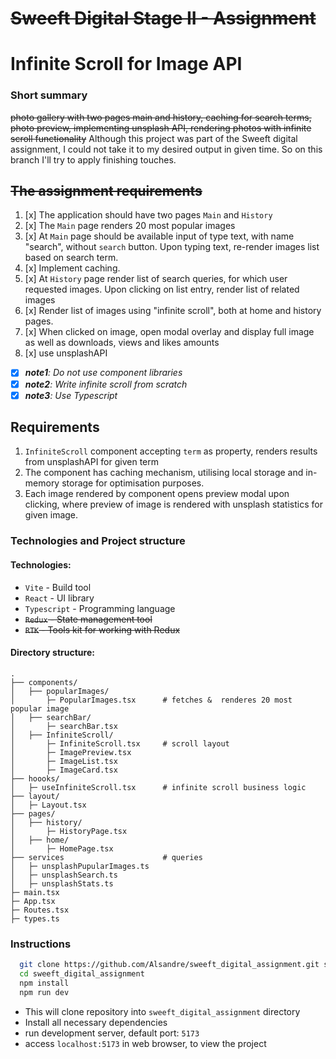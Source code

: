 # ~~Sweeft Digital Stage II - Assignment~~

# Infinite Scroll for Image API

### Short summary

~~photo gallery with two pages main and history, caching for search terms, photo preview, implementing unsplash API, rendering photos with infinite scroll functionality~~
Although this project was part of the Sweeft digital assignment, I could not take it to my desired output in given time. So on this branch I'll try to apply finishing touches.

## ~~The assignment requirements~~

1. [x] The application should have two pages `Main` and `History`
2. [x] The `Main` page renders 20 most popular images
3. [x] At `Main` page should be available input of type text, with name "search", without `search` button. Upon typing text, re-render images list based on search term.
4. [x] Implement caching.
5. [x] At `History` page render list of search queries, for which user requested images. Upon clicking on list entry, render list of related images
6. [x] Render list of images using "infinite scroll", both at home and history pages.
7. [x] When clicked on image, open modal overlay and display full image as well as downloads, views and likes amounts
8. [x] use unsplashAPI

- [x] _**note1**: Do not use component libraries_
- [x] _**note2**: Write infinite scroll from scratch_
- [x] _**note3**: Use Typescript_

## Requirements

1. `InfiniteScroll` component accepting `term` as property, renders results from unsplashAPI for given term
2. The component has caching mechanism, utilising local storage and in-memory storage for optimisation purposes.
3. Each image rendered by component opens preview modal upon clicking, where preview of image is rendered with unsplash statistics for given image.

### Technologies and Project structure

#### Technologies:

- `Vite` - Build tool
- `React` - UI library
- `Typescript` - Programming language
- ~~`Redux` - State management tool~~
- ~~`RTK` - Tools kit for working with Redux~~

#### Directory structure:

```
.
├── components/
│   ├── popularImages/
│       ├─ PopularImages.tsx      # fetches &  renderes 20 most popular image
│   ├── searchBar/
│       ├─ searchBar.tsx
│   ├── InfiniteScroll/
│       ├─ InfiniteScroll.tsx     # scroll layout
│       ├─ ImagePreview.tsx
│       ├─ ImageList.tsx
│       ├─ ImageCard.tsx
├── hoooks/
│   ├─ useInfiniteScroll.tsx      # infinite scroll business logic
├── layout/
│   ├─ Layout.tsx               
├── pages/
│   ├── history/
│       ├─ HistoryPage.tsx
│   ├── home/
│       ├─ HomePage.tsx
├── services                      # queries
│   ├─ unsplashPupularImages.ts   
│   ├─ unsplashSearch.ts
│   ├─ unsplashStats.ts
├─ main.tsx
├─ App.tsx
├─ Routes.tsx
├─ types.ts
```

### Instructions

```bash
  git clone https://github.com/Alsandre/sweeft_digital_assignment.git sweeft_digital_assignment
  cd sweeft_digital_assignment
  npm install
  npm run dev
```

- This will clone repository into `sweeft_digital_assignment` directory
- Install all necessary dependencies
- run development server, default port: `5173`
- access `localhost:5173` in web browser, to view the project
